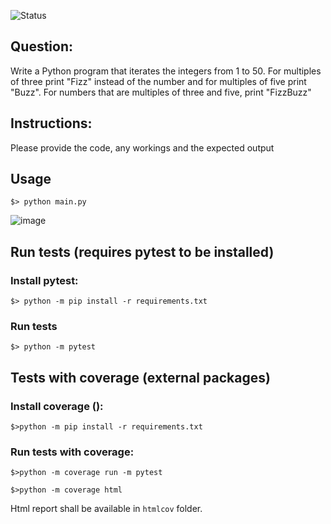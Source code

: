 ![Status](https://github.com/kguryanov/FizzBuzz/actions/workflows/flow.yml/badge.svg)

## Question:
Write a Python program that iterates the integers from 1 to 50. For multiples of
three print "Fizz" instead of the number and for multiples of five print "Buzz". For
numbers that are multiples of three and five, print "FizzBuzz"

## Instructions:
Please provide the code, any workings and the expected output

## Usage 
<code>$> python main.py</code>

![image](https://github.com/kguryanov/FizzBuzz/assets/3843209/39582b31-0f87-48c1-8bc1-1ea8ff4affb6)


## Run tests (requires pytest to be installed)
### Install pytest:
<code>$> python -m pip install -r requirements.txt</code>
### Run tests
<code>$> python -m pytest</code>

## Tests with coverage (external packages)
### Install coverage ():
<code>$>python -m pip install -r requirements.txt</code>
### Run tests with coverage:
<code>$>python -m coverage run -m pytest</code>

<code>$>python -m coverage html</code>

Html report shall be available in `htmlcov` folder. 

